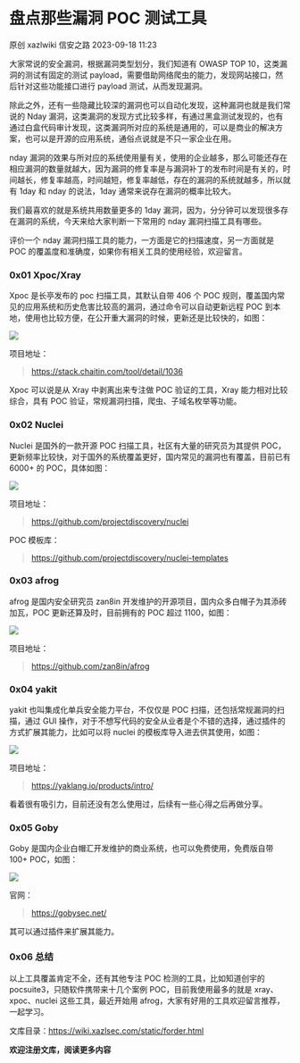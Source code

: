#  盘点那些漏洞 POC 测试工具   
原创 xazlwiki  信安之路   2023-09-18 11:23  
  
大家常说的安全漏洞，根据漏洞类型划分，我们知道有 OWASP TOP 10，这类漏洞的测试有固定的测试 payload，需要借助网络爬虫的能力，发现网站接口，然后针对这些功能接口进行 payload 测试，从而发现漏洞。  
  
除此之外，还有一些隐藏比较深的漏洞也可以自动化发现，这种漏洞也就是我们常说的 Nday 漏洞，这类漏洞的发现方式比较多样，有通过黑盒测试发现的，也有通过白盒代码审计发现，这类漏洞所对应的系统是通用的，可以是商业的解决方案，也可以是开源的应用系统，通俗点说就是不只一家企业在用。  
  
nday 漏洞的效果与所对应的系统使用量有关，使用的企业越多，那么可能还存在相应漏洞的数量就越大，因为漏洞的修复率是与漏洞补丁的发布时间是有关的，时间越长，修复率越高，时间越短，修复率越低，存在的漏洞的系统就越多，所以就有 1day 和 nday 的说法，1day 通常来说存在漏洞的概率比较大。  
  
我们最喜欢的就是系统共用数量更多的 1day 漏洞，因为，分分钟可以发现很多存在漏洞的系统，今天来给大家判断一下常用的 nday 漏洞扫描工具有哪些。  
  
评价一个 nday 漏洞扫描工具的能力，一方面是它的扫描速度，另一方面就是 POC 的覆盖度和准确度，如果你有相关工具的使用经验，欢迎留言。  
### 0x01 Xpoc/Xray  
  
Xpoc 是长亭发布的 poc 扫描工具，其默认自带 406 个 POC 规则，覆盖国内常见的应用系统和历史危害比较高的漏洞，通过命令可以自动更新远程 POC 到本地，使用也比较方便，在公开重大漏洞的时候，更新还是比较快的，如图：  
  
![](https://mmbiz.qpic.cn/mmbiz_png/sGfPWsuKAfflJHTF6Og32kC0qe0QW2cBuAhZ0rsZsMtYKUQ8JSarv7YanDRhnADtyyRGmOuvgXOPLGnI9KkCWw/640?wx_fmt=png "")  
  
项目地址：  
> https://stack.chaitin.com/tool/detail/1036  
  
  
Xpoc 可以说是从 Xray 中剥离出来专注做 POC 验证的工具，Xray 能力相对比较综合，具有 POC 验证，常规漏洞扫描，爬虫、子域名枚举等功能。  
### 0x02 Nuclei  
  
Nuclei 是国外的一款开源 POC 扫描工具，社区有大量的研究员为其提供 POC，更新频率比较快，对于国外的系统覆盖更好，国内常见的漏洞也有覆盖，目前已有 6000+ 的 POC，具体如图：  
  
![](https://mmbiz.qpic.cn/mmbiz_png/sGfPWsuKAfflJHTF6Og32kC0qe0QW2cBqoAUicBia2RvSUEicMgGRtEmpAySr180SC1xtSaMqGYER0bDcEp3tepFQ/640?wx_fmt=png "")  
  
项目地址：  
> https://github.com/projectdiscovery/nuclei  
  
  
POC 模板库：  
> https://github.com/projectdiscovery/nuclei-templates  
  
### 0x03 afrog  
  
afrog 是国内安全研究员 zan8in 开发维护的开源项目，国内众多白帽子为其添砖加瓦，POC 更新还算及时，目前拥有的 POC 超过 1100，如图：  
  
![](https://mmbiz.qpic.cn/mmbiz_png/sGfPWsuKAfflJHTF6Og32kC0qe0QW2cBVDR0s1KeYIiaZ1byrrN0U76WM5nqMC0vJ4ljX57zmstbbGsiatfHNtRA/640?wx_fmt=png "")  
  
项目地址：  
> https://github.com/zan8in/afrog  
  
### 0x04 yakit  
  
yakit 也叫集成化单兵安全能力平台，不仅仅是 POC 扫描，还包括常规漏洞的扫描，通过 GUI 操作，对于不想写代码的安全从业者是个不错的选择，通过插件的方式扩展其能力，比如可以将 nuclei 的模板库导入进去供其使用，如图：  
  
![](https://mmbiz.qpic.cn/mmbiz_png/sGfPWsuKAfflJHTF6Og32kC0qe0QW2cBosEfqxGpIia5nGr0rLyuhvzrXdb70KYVRSUncyXXBF4YwibH3PvzKOLw/640?wx_fmt=png "")  
  
项目地址：  
> https://yaklang.io/products/intro/  
  
  
看着很有吸引力，目前还没有怎么使用过，后续有一些心得之后再做分享。  
### 0x05 Goby  
  
Goby 是国内企业白帽汇开发维护的商业系统，也可以免费使用，免费版自带 100+ POC，如图：  
  
![](https://mmbiz.qpic.cn/mmbiz_png/sGfPWsuKAfflJHTF6Og32kC0qe0QW2cBrRw1DU29Ezicyyia48rcJLFPqXibicfvibXjtBt0KbPn1S2CJCAy5OiafDwg/640?wx_fmt=png "")  
  
官网：  
> https://gobysec.net/  
  
  
其可以通过插件来扩展其能力。  
### 0x06 总结  
  
以上工具覆盖肯定不全，还有其他专注 POC 检测的工具，比如知道创宇的 pocsuite3，只随软件携带来十几个案例 POC，目前我使用最多的就是 xray、xpoc、nuclei 这些工具，最近开始用 afrog，大家有好用的工具欢迎留言推荐，一起学习。  
  
文库目录：https://wiki.xazlsec.com/static/forder.html  
  
**欢迎注册文库，阅读更多内容**  
  
